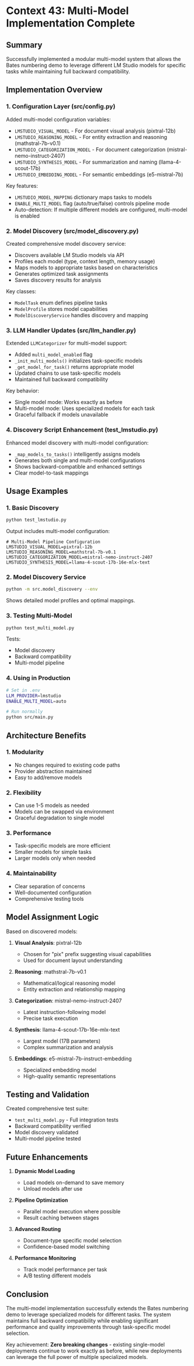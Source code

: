 # Context 43: Multi-Model Implementation Complete

## Summary

Successfully implemented a modular multi-model system that allows the Bates numbering demo to leverage different LM Studio models for specific tasks while maintaining full backward compatibility.

## Implementation Overview

### 1. Configuration Layer (src/config.py)

Added multi-model configuration variables:
- `LMSTUDIO_VISUAL_MODEL` - For document visual analysis (pixtral-12b)
- `LMSTUDIO_REASONING_MODEL` - For entity extraction and reasoning (mathstral-7b-v0.1)
- `LMSTUDIO_CATEGORIZATION_MODEL` - For document categorization (mistral-nemo-instruct-2407)
- `LMSTUDIO_SYNTHESIS_MODEL` - For summarization and naming (llama-4-scout-17b)
- `LMSTUDIO_EMBEDDING_MODEL` - For semantic embeddings (e5-mistral-7b)

Key features:
- `LMSTUDIO_MODEL_MAPPING` dictionary maps tasks to models
- `ENABLE_MULTI_MODEL` flag (auto/true/false) controls pipeline mode
- Auto-detection: If multiple different models are configured, multi-model is enabled

### 2. Model Discovery (src/model_discovery.py)

Created comprehensive model discovery service:
- Discovers available LM Studio models via API
- Profiles each model (type, context length, memory usage)
- Maps models to appropriate tasks based on characteristics
- Generates optimized task assignments
- Saves discovery results for analysis

Key classes:
- `ModelTask` enum defines pipeline tasks
- `ModelProfile` stores model capabilities
- `ModelDiscoveryService` handles discovery and mapping

### 3. LLM Handler Updates (src/llm_handler.py)

Extended `LLMCategorizer` for multi-model support:
- Added `multi_model_enabled` flag
- `_init_multi_models()` initializes task-specific models
- `_get_model_for_task()` returns appropriate model
- Updated chains to use task-specific models
- Maintained full backward compatibility

Key behavior:
- Single model mode: Works exactly as before
- Multi-model mode: Uses specialized models for each task
- Graceful fallback if models unavailable

### 4. Discovery Script Enhancement (test_lmstudio.py)

Enhanced model discovery with multi-model configuration:
- `_map_models_to_tasks()` intelligently assigns models
- Generates both single and multi-model configurations
- Shows backward-compatible and enhanced settings
- Clear model-to-task mappings

## Usage Examples

### 1. Basic Discovery
```bash
python test_lmstudio.py
```

Output includes multi-model configuration:
```
# Multi-Model Pipeline Configuration
LMSTUDIO_VISUAL_MODEL=pixtral-12b
LMSTUDIO_REASONING_MODEL=mathstral-7b-v0.1
LMSTUDIO_CATEGORIZATION_MODEL=mistral-nemo-instruct-2407
LMSTUDIO_SYNTHESIS_MODEL=llama-4-scout-17b-16e-mlx-text
```

### 2. Model Discovery Service
```bash
python -m src.model_discovery --env
```

Shows detailed model profiles and optimal mappings.

### 3. Testing Multi-Model
```bash
python test_multi_model.py
```

Tests:
- Model discovery
- Backward compatibility
- Multi-model pipeline

### 4. Using in Production
```bash
# Set in .env
LLM_PROVIDER=lmstudio
ENABLE_MULTI_MODEL=auto

# Run normally
python src/main.py
```

## Architecture Benefits

### 1. Modularity
- No changes required to existing code paths
- Provider abstraction maintained
- Easy to add/remove models

### 2. Flexibility
- Can use 1-5 models as needed
- Models can be swapped via environment
- Graceful degradation to single model

### 3. Performance
- Task-specific models are more efficient
- Smaller models for simple tasks
- Larger models only when needed

### 4. Maintainability
- Clear separation of concerns
- Well-documented configuration
- Comprehensive testing tools

## Model Assignment Logic

Based on discovered models:

1. **Visual Analysis**: pixtral-12b
   - Chosen for "pix" prefix suggesting visual capabilities
   - Used for document layout understanding

2. **Reasoning**: mathstral-7b-v0.1
   - Mathematical/logical reasoning model
   - Entity extraction and relationship mapping

3. **Categorization**: mistral-nemo-instruct-2407
   - Latest instruction-following model
   - Precise task execution

4. **Synthesis**: llama-4-scout-17b-16e-mlx-text
   - Largest model (17B parameters)
   - Complex summarization and analysis

5. **Embeddings**: e5-mistral-7b-instruct-embedding
   - Specialized embedding model
   - High-quality semantic representations

## Testing and Validation

Created comprehensive test suite:
- `test_multi_model.py` - Full integration tests
- Backward compatibility verified
- Model discovery validated
- Multi-model pipeline tested

## Future Enhancements

1. **Dynamic Model Loading**
   - Load models on-demand to save memory
   - Unload models after use

2. **Pipeline Optimization**
   - Parallel model execution where possible
   - Result caching between stages

3. **Advanced Routing**
   - Document-type specific model selection
   - Confidence-based model switching

4. **Performance Monitoring**
   - Track model performance per task
   - A/B testing different models

## Conclusion

The multi-model implementation successfully extends the Bates numbering demo to leverage specialized models for different tasks. The system maintains full backward compatibility while enabling significant performance and quality improvements through task-specific model selection.

Key achievement: **Zero breaking changes** - existing single-model deployments continue to work exactly as before, while new deployments can leverage the full power of multiple specialized models.